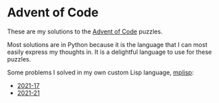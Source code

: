 # Advent of Code

These are my solutions to the [Advent of Code](https://adventofcode.com) puzzles.

Most solutions are in Python because it is the language that I can most
easily express my thoughts in.
It is a delightful language to use for these puzzles.

Some problems I solved in my own custom Lisp language,
[mplisp](https://github.com/mattbruv/mplisp):

- [2021-17](./src/2021/day17)
- [2021-21](./src/2021/day21)
